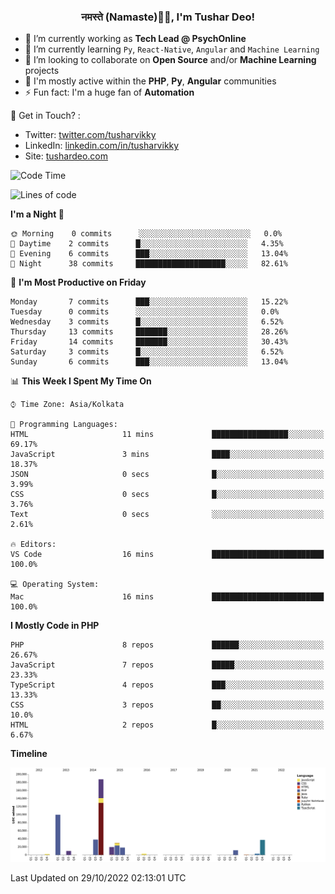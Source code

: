<h3 align="center">नमस्ते (Namaste)🙏🏻, I'm Tushar Deo!</h3>

- 🔭 I’m currently working as **Tech Lead @ PsychOnline**
- 🌱 I’m currently learning `Py`, `React-Native`, `Angular` and `Machine Learning`
- 👯 I’m looking to collaborate on **Open Source** and/or **Machine Learning** projects
- 💬 I'm mostly active within the **PHP**, **Py**, **Angular** communities
- ⚡ Fun fact: I'm a huge fan of **Automation**

📣 Get in Touch? :
- Twitter: [twitter.com/tusharvikky](https://twitter.com/tusharvikky)
- LinkedIn: [linkedin.com/in/tusharvikky](https://www.linkedin.com/in/tusharvikky/)
- Site: [tushardeo.com](https://tushardeo.com/)

<!--START_SECTION:waka-->
![Code Time](http://img.shields.io/badge/Code%20Time-1%2C641%20hrs%2016%20mins-blue)

![Lines of code](https://img.shields.io/badge/From%20Hello%20World%20I%27ve%20Written-459%20Thousand%20lines%20of%20code-blue)

**I'm a Night 🦉** 

```text
🌞 Morning    0 commits      ░░░░░░░░░░░░░░░░░░░░░░░░░   0.0% 
🌆 Daytime    2 commits      █░░░░░░░░░░░░░░░░░░░░░░░░   4.35% 
🌃 Evening    6 commits      ███░░░░░░░░░░░░░░░░░░░░░░   13.04% 
🌙 Night      38 commits     ████████████████████░░░░░   82.61%

```
📅 **I'm Most Productive on Friday** 

```text
Monday       7 commits      ███░░░░░░░░░░░░░░░░░░░░░░   15.22% 
Tuesday      0 commits      ░░░░░░░░░░░░░░░░░░░░░░░░░   0.0% 
Wednesday    3 commits      █░░░░░░░░░░░░░░░░░░░░░░░░   6.52% 
Thursday     13 commits     ███████░░░░░░░░░░░░░░░░░░   28.26% 
Friday       14 commits     ███████░░░░░░░░░░░░░░░░░░   30.43% 
Saturday     3 commits      █░░░░░░░░░░░░░░░░░░░░░░░░   6.52% 
Sunday       6 commits      ███░░░░░░░░░░░░░░░░░░░░░░   13.04%

```


📊 **This Week I Spent My Time On** 

```text
⌚︎ Time Zone: Asia/Kolkata

💬 Programming Languages: 
HTML                     11 mins             █████████████████░░░░░░░░   69.17% 
JavaScript               3 mins              ████░░░░░░░░░░░░░░░░░░░░░   18.37% 
JSON                     0 secs              █░░░░░░░░░░░░░░░░░░░░░░░░   3.99% 
CSS                      0 secs              █░░░░░░░░░░░░░░░░░░░░░░░░   3.76% 
Text                     0 secs              ░░░░░░░░░░░░░░░░░░░░░░░░░   2.61%

🔥 Editors: 
VS Code                  16 mins             █████████████████████████   100.0%

💻 Operating System: 
Mac                      16 mins             █████████████████████████   100.0%

```

**I Mostly Code in PHP** 

```text
PHP                      8 repos             ██████░░░░░░░░░░░░░░░░░░░   26.67% 
JavaScript               7 repos             █████░░░░░░░░░░░░░░░░░░░░   23.33% 
TypeScript               4 repos             ███░░░░░░░░░░░░░░░░░░░░░░   13.33% 
CSS                      3 repos             ██░░░░░░░░░░░░░░░░░░░░░░░   10.0% 
HTML                     2 repos             █░░░░░░░░░░░░░░░░░░░░░░░░   6.67%

```


**Timeline**

![Chart not found](https://raw.githubusercontent.com/tusharvikky/tusharvikky/master/charts/bar_graph.png) 


 Last Updated on 29/10/2022 02:13:01 UTC
<!--END_SECTION:waka-->

